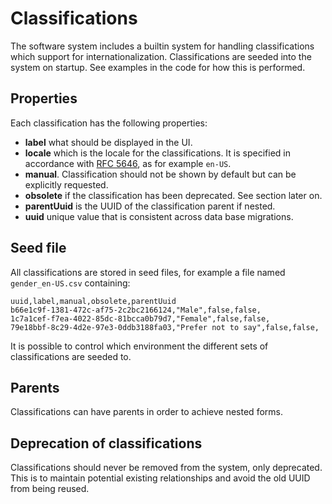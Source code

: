 # Classifications

The software system includes a builtin system for handling classifications which
support for internationalization. Classifications are seeded into the system on
startup. See examples in the code for how this is performed.

## Properties

Each classification has the following properties:

- **label** what should be displayed in the UI.
- **locale** which is the locale for the classifications. It is specified in
  accordance with [RFC 5646](https://datatracker.ietf.org/doc/html/rfc5646), as
  for example `en-US`.
- **manual**. Classification should not be shown by default but can be
  explicitly requested.
- **obsolete** if the classification has been deprecated. See section later on.
- **parentUuid** is the UUID of the classification parent if nested.
- **uuid** unique value that is consistent across data base migrations.

## Seed file

All classifications are stored in seed files, for example a file named
`gender_en-US.csv` containing:

```csv
uuid,label,manual,obsolete,parentUuid
b66e1c9f-1381-472c-af75-2c2bc2166124,"Male",false,false,
1c7a1cef-f7ea-4022-85dc-81bcca0b79d7,"Female",false,false,
79e18bbf-8c29-4d2e-97e3-0ddb3188fa03,"Prefer not to say",false,false,
```

It is possible to control which environment the different sets of
classifications are seeded to.

## Parents

Classifications can have parents in order to achieve nested forms.

## Deprecation of classifications

Classifications should never be removed from the system, only deprecated. This
is to maintain potential existing relationships and avoid the old UUID from
being reused.

